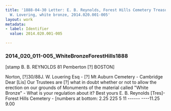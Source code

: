 ```yaml
---
title: '1888-04-30 Letter: E. B. Reynolds, Forest Hills Cemetery Treasurer, to J.
  W. Lovering, white bronze, 2014.020.001-005'
layout: work
metadata:
- label: Identifier
  value: 2014.020.001-005

---
```

<div class="pages">
<div id="page-1484779">
<h3><a name="page-1484779">2014_020_011-005_WhiteBronzeForestHills1888</a></h3>
<div class="page-content">
<p>[stamp B. B. REYNOLDS<span class='line-break'> </span>81 Pemberton [?]<span class='line-break'> </span>BOSTON]</p>
<p>Norton, [?]30/88<span class='line-break'></span>J. W. Louering Esq - [?] <span class='line-break'></span>Mt Auburn Cemetery - <span class='line-break'> </span>Cambridge <span class='line-break'></span>Dear [Lis] <span class='line-break'></span>Our Trustees are <span class='line-break'> </span>[?] what in doubt whether or not to allow the erection <span class='line-break'> </span>on our grounds of Monuments <span class='line-break'> </span>of the material called<span class='line-break'> </span>"White Bronze" - What is<span class='line-break'> </span>your regulation about it? <span class='line-break'></span>Best yours<span class='line-break'> </span>E. B. Reynolds  [Tres]- <span class='line-break'> </span>Forest Hills Cemetery - <span class='line-break'> </span>[numbers at bottom:  2.25              225<span class='line-break'> </span>5                11<span class='line-break'> </span>------             ----<span class='line-break'></span>11.25           9.00<span class='line-break'> </span></p>
</div>
</div>
<br />
</div>

